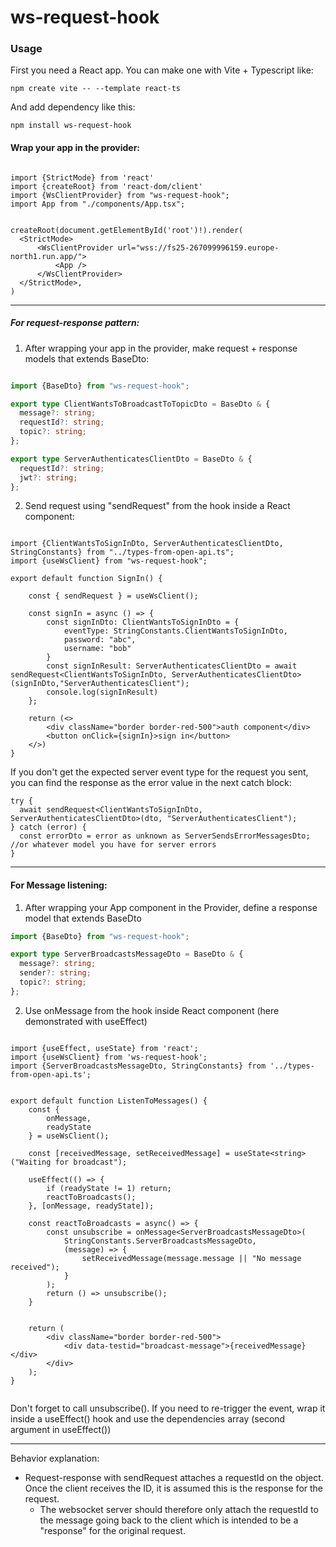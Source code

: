 # ws-request-hook

### Usage

First you need a React app. You can make one with Vite + Typescript like:

```
npm create vite -- --template react-ts
```

And add dependency like this:

```
npm install ws-request-hook
```


#### Wrap your app in the provider:

```tsx

import {StrictMode} from 'react'
import {createRoot} from 'react-dom/client'
import {WsClientProvider} from "ws-request-hook";
import App from "./components/App.tsx";


createRoot(document.getElementById('root')!).render(
  <StrictMode>
      <WsClientProvider url="wss://fs25-267099996159.europe-north1.run.app/">
          <App />
      </WsClientProvider>
  </StrictMode>,
)

```
____

##### For request-response pattern:

1) After wrapping your app in the provider, make request + response models that extends BaseDto:

```ts

import {BaseDto} from "ws-request-hook";

export type ClientWantsToBroadcastToTopicDto = BaseDto & {
  message?: string;
  requestId?: string;
  topic?: string;
};

export type ServerAuthenticatesClientDto = BaseDto & {
  requestId?: string;
  jwt?: string;
};

```

2) Send request using "sendRequest" from the hook inside a React component:

```tsx

import {ClientWantsToSignInDto, ServerAuthenticatesClientDto, StringConstants} from "../types-from-open-api.ts";
import {useWsClient} from "ws-request-hook";

export default function SignIn() {

    const { sendRequest } = useWsClient();

    const signIn = async () => {
        const signInDto: ClientWantsToSignInDto = {
            eventType: StringConstants.ClientWantsToSignInDto,
            password: "abc",
            username: "bob"
        }
        const signInResult: ServerAuthenticatesClientDto = await sendRequest<ClientWantsToSignInDto, ServerAuthenticatesClientDto>(signInDto,"ServerAuthenticatesClient");
        console.log(signInResult)
    };

    return (<>
        <div className="border border-red-500">auth component</div>
        <button onClick={signIn}>sign in</button>
    </>)
}
```

If you don't get the expected server event type for the request you sent, you can find the response as the error value in the next catch block:

```tsx
try {
  await sendRequest<ClientWantsToSignInDto, ServerAuthenticatesClientDto>(dto, "ServerAuthenticatesClient");
} catch (error) {
  const errorDto = error as unknown as ServerSendsErrorMessagesDto; //or whatever model you have for server errors
}
```

____
#### For Message listening:

1) After wrapping your App component in the Provider, define a response model that extends BaseDto

```ts
import {BaseDto} from "ws-request-hook";

export type ServerBroadcastsMessageDto = BaseDto & {
  message?: string;
  sender?: string;
  topic?: string;
};
```


2) Use onMessage from the hook inside React component (here demonstrated with useEffect)

```tsx

import {useEffect, useState} from 'react';
import {useWsClient} from 'ws-request-hook';
import {ServerBroadcastsMessageDto, StringConstants} from '../types-from-open-api.ts';


export default function ListenToMessages() {
    const {
        onMessage,
        readyState
    } = useWsClient();

    const [receivedMessage, setReceivedMessage] = useState<string>("Waiting for broadcast");

    useEffect(() => {
        if (readyState != 1) return;
        reactToBroadcasts();
    }, [onMessage, readyState]);

    const reactToBroadcasts = async() => {
        const unsubscribe = onMessage<ServerBroadcastsMessageDto>(
            StringConstants.ServerBroadcastsMessageDto,
            (message) => {
                setReceivedMessage(message.message || "No message received");
            }
        );
        return () => unsubscribe();
    }


    return (
        <div className="border border-red-500">
            <div data-testid="broadcast-message">{receivedMessage}</div>
        </div>
    );
}


```

Don't forget to call unsubscribe(). If you need to re-trigger the event, wrap it inside a useEffect() hook and use the dependencies array (second argument in useEffect())

_____

Behavior explanation:
- Request-response with sendRequest attaches a requestId on the object. Once the client receives the ID, it is assumed this is the response for the request.
  - The websocket server should therefore only attach the requestId to the message going back to the client which is intended to be a "response" for the original request.

